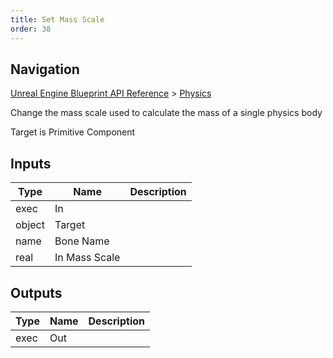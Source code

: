 ```yaml
---
title: Set Mass Scale
order: 38
---
```

## Navigation

[Unreal Engine Blueprint API Reference](https://dev.epicgames.com/documentation/en-us/unreal-engine/BlueprintAPI) > [Physics](https://dev.epicgames.com/documentation/en-us/unreal-engine/BlueprintAPI/Physics)

Change the mass scale used to calculate the mass of a single physics body

Target is Primitive Component

## Inputs

| Type | Name | Description |
| --- | --- | --- |
| exec | In |  |
| object | Target |  |
| name | Bone Name |  |
| real | In Mass Scale |  |

## Outputs

| Type | Name | Description |
| --- | --- | --- |
| exec | Out |  |
